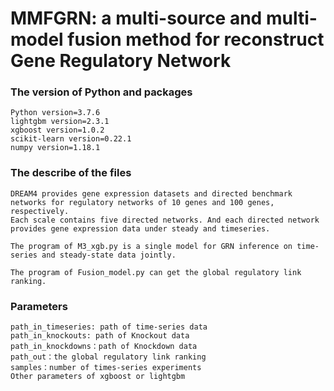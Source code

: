 # MMFGRN: a multi-source and multi-model fusion method for reconstruct Gene Regulatory Network

### The version of Python and packages
    Python version=3.7.6
	lightgbm version=2.3.1
	xgboost version=1.0.2
	scikit-learn version=0.22.1
	numpy version=1.18.1

### The describe of the files 

```
DREAM4 provides gene expression datasets and directed benchmark networks for regulatory networks of 10 genes and 100 genes, respectively.
Each scale contains five directed networks. And each directed network provides gene expression data under steady and timeseries.

The program of M3_xgb.py is a single model for GRN inference on time-series and steady-state data jointly.

The program of Fusion_model.py can get the global regulatory link ranking.
```

### Parameters
	path_in_timeseries: path of time-series data
	path_in_knockouts: path of Knockout data
	path_in_knockdowns：path of Knockdown data
	path_out：the global regulatory link ranking
	samples：number of times-series experiments
	Other parameters of xgboost or lightgbm
